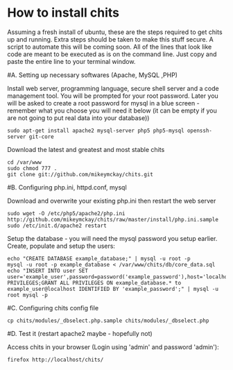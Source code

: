 # How to install chits

Assuming a fresh install of ubuntu, these are the steps required to get chits up and running. Extra steps should be taken to make this stuff secure. A script to automate this will be coming soon. All of the lines that look like code are meant to be executed as is on the command line. Just copy and paste the entire line to your terminal window.

#A. Setting up necessary softwares (Apache, MySQL ,PHP)

Install web server, programming language, secure shell server and a code management tool. You will be prompted for your root password. Later you will be asked to create a root password for mysql in a blue screen - remember what you choose you will need it below (it can be empty if you are not going to put real data into your database))

    sudo apt-get install apache2 mysql-server php5 php5-mysql openssh-server git-core

Download the latest and greatest and most stable chits

    cd /var/www
    sudo chmod 777 .
    git clone git://github.com/mikeymckay/chits.git 

#B. Configuring php.ini, httpd.conf, mysql

Download and overwrite your existing php.ini then restart the web server

    sudo wget -O /etc/php5/apache2/php.ini http://github.com/mikeymckay/chits/raw/master/install/php.ini.sample
    sudo /etc/init.d/apache2 restart

Setup the database - you will need the mysql password you setup earlier. Create, populate and setup the users:

    echo "CREATE DATABASE example_database;" | mysql -u root -p
    mysql -u root -p example_database < /var/www/chits/db/core_data.sql
    echo "INSERT INTO user SET user='example_user',password=password('example_password'),host='localhost';FLUSH PRIVILEGES;GRANT ALL PRIVILEGES ON example_database.* to example_user@localhost IDENTIFIED BY 'example_password';" | mysql -u root mysql -p

#C. Configuring chits config file

    cp chits/modules/_dbselect.php.sample chits/modules/_dbselect.php

#D. Test it
(restart apache2 maybe - hopefully not)

Access chits in your browser (Login using 'admin' and password 'admin'):

    firefox http://localhost/chits/

